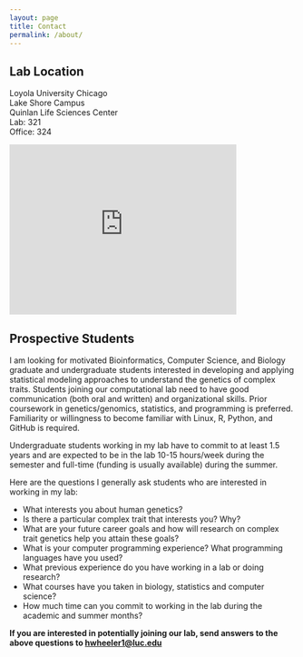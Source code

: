 ```yaml
---
layout: page
title: Contact
permalink: /about/
---
```

## Lab Location

Loyola University Chicago  
Lake Shore Campus  
Quinlan Life Sciences Center  
Lab: 321  
Office: 324  

<iframe src="https://www.google.com/maps/embed?pb=!1m18!1m12!1m3!1d2965.0788172864377!2d-87.657586!3d41.99858400000001!2m3!1f0!2f0!3f0!3m2!1i1024!2i768!4f13.1!3m3!1m2!1s0x880fd1a09722a82b%3A0xbae2050b72dffcd7!2sLoyola+University+(Quinlan+Life+Sciences+Center)!5e0!3m2!1sen!2sus!4v1430425331899" width="400" height="300" frameborder="0" style="border:0"></iframe>

## Prospective Students

I am looking for motivated Bioinformatics, Computer Science, and Biology  graduate and undergraduate students interested in developing and applying statistical modeling approaches to understand the genetics of complex traits. Students joining our computational lab need to have good communication (both oral and written) and organizational skills. Prior coursework in genetics/genomics, statistics, and programming is preferred. Familiarity or willingness to become familiar with Linux, R, Python, and GitHub is required.

Undergraduate students working in my lab have to commit to at least 1.5 years and are expected to be in the lab 10-15 hours/week during the semester and full-time (funding is usually available) during the summer. 

Here are the questions I generally ask students who are interested in working in my lab:

- What interests you about human genetics?
- Is there a particular complex trait that interests you? Why?
- What are your future career goals and how will research on complex trait genetics help you attain these goals?
- What is your computer programming experience? What programming languages have you used?
- What previous experience do you have working in a lab or doing research?
- What courses have you taken in biology, statistics and computer science?
- How much time can you commit to working in the lab during the academic and summer months?

**If you are interested in potentially joining our lab, send answers to the above questions to [hwheeler1@luc.edu](mailto:hwheeler1@luc.edu)**


